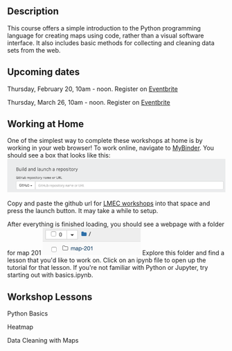 ## Description 
This course offers a simple introduction to the Python programming language for creating maps using code, rather than a visual software interface. It also includes basic methods for collecting and cleaning data sets from the web. 

## Upcoming dates
Thursday, February 20, 10am - noon. Register on [Eventbrite](https://www.eventbrite.com/e/mapmaking-201-basic-mapmaking-in-python-tickets-88402665753 "Eventrbite")  

Thursday, March 26, 10am - noon. Register on [Eventbrite](https://www.eventbrite.com/e/mapmaking-201-basic-mapmaking-in-python-tickets-88402868359 "Eventrbite")  

## Working at Home
One of the simplest way to complete these workshops at home is by working in your web browser! To work online, navigate to [MyBinder](https://mybinder.org/). You should see a box that looks like this: ![mybinder](media/img/mybinder.png)

Copy and paste the github url for [LMEC workshops](https://github.com/nblmc/workshops) into that space and press the launch button. It may take a while to setup. 

After everything is finished loading, you should see a webpage with a folder for map 201 ![map201mybinder](media/img/map201mybinder.png) Explore this folder and find a lesson that you'd like to work on. Click on an ipynb file to open up the tutorial for that lesson. If you're not familiar with Python or Jupyter, try starting out with basics.ipynb.


## Workshop Lessons

Python Basics

Heatmap

Data Cleaning with Maps